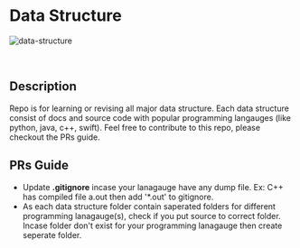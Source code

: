 # Data Structure

![data-structure](https://i.ibb.co/syKkWmz/1-Kp-DOKMFAg-DWa-GTQHL0r70g.png)

<br />

## Description

Repo is for learning or revising all major data structure.
Each data structure consist of docs and source code with popular programming langauges (like python, java, c++, swift).
Feel free to contribute to this repo, please checkout the PRs guide.

## PRs Guide
- Update **.gitignore** incase your lanagauge have any dump file.
    Ex: C++ has compiled file a.out then add '*.out' to gitignore.
- As each data structure folder contain saperated folders for different programming lanagauge(s), check if you put source to correct folder.
    Incase folder don't exist for your programming lanagauge then create seperate folder.
